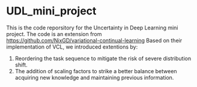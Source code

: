 # UDL_mini_project
This is the code reporsitory for the Uncertainty in Deep Learning mini project.
The code is an extension from https://github.com/NixGD/variational-continual-learning
Based on their implementation of VCL, we introduced extentions by:
1. Reordering the task sequence to mitigate the risk of severe distribution shift.
2. The addition of scaling factors to strike a better balance between acquiring new knowledge and maintaining previous information. 
